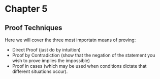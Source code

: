 # Chapter 5
## Proof Techniques

Here we will cover the three most importatn means of proving:
- Direct Proof (just do by intuition)
- Proof by Contradiction (show that the negation of the statement you wish to prove implies the impossible)
- Proof in cases (which may be used when conditions dictate that different situations occur). 

    
